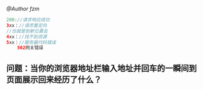 *@Author fzm*
```java
200://请求响应成功
3xx：//请求重定向
//也就是到新位置去
4xx：//找不到资源
5xx：//服务器代码错误
	502网关错误
```
## 问题：当你的浏览器地址栏输入地址并回车的一瞬间到页面展示回来经历了什么？